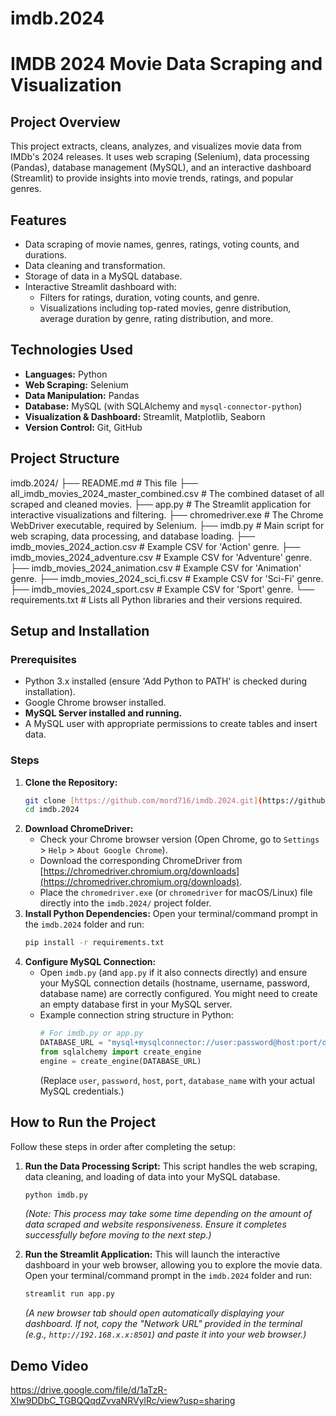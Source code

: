 # imdb.2024
# IMDB 2024 Movie Data Scraping and Visualization

## Project Overview
This project extracts, cleans, analyzes, and visualizes movie data from IMDb's 2024 releases. It uses web scraping (Selenium), data processing (Pandas), database management (MySQL), and an interactive dashboard (Streamlit) to provide insights into movie trends, ratings, and popular genres.

## Features
* Data scraping of movie names, genres, ratings, voting counts, and durations.
* Data cleaning and transformation.
* Storage of data in a MySQL database.
* Interactive Streamlit dashboard with:
    * Filters for ratings, duration, voting counts, and genre.
    * Visualizations including top-rated movies, genre distribution, average duration by genre, rating distribution, and more.

## Technologies Used
* **Languages:** Python
* **Web Scraping:** Selenium
* **Data Manipulation:** Pandas
* **Database:** MySQL (with SQLAlchemy and `mysql-connector-python`)
* **Visualization & Dashboard:** Streamlit, Matplotlib, Seaborn
* **Version Control:** Git, GitHub

## Project Structure
imdb.2024/
├── README.md                               # This file
├── all_imdb_movies_2024_master_combined.csv # The combined dataset of all scraped and cleaned movies.
├── app.py                                  # The Streamlit application for interactive visualizations and filtering.
├── chromedriver.exe                        # The Chrome WebDriver executable, required by Selenium.
├── imdb.py                                 # Main script for web scraping, data processing, and database loading.
├── imdb_movies_2024_action.csv             # Example CSV for 'Action' genre.
├── imdb_movies_2024_adventure.csv          # Example CSV for 'Adventure' genre.
├── imdb_movies_2024_animation.csv          # Example CSV for 'Animation' genre.
├── imdb_movies_2024_sci_fi.csv             # Example CSV for 'Sci-Fi' genre.
├── imdb_movies_2024_sport.csv              # Example CSV for 'Sport' genre.
└── requirements.txt                        # Lists all Python libraries and their versions required.
## Setup and Installation

### Prerequisites
* Python 3.x installed (ensure 'Add Python to PATH' is checked during installation).
* Google Chrome browser installed.
* **MySQL Server installed and running.**
* A MySQL user with appropriate permissions to create tables and insert data.

### Steps
1.  **Clone the Repository:**
    ```bash
    git clone [https://github.com/mord716/imdb.2024.git](https://github.com/mord716/imdb.2024.git)
    cd imdb.2024
    ```
2.  **Download ChromeDriver:**
    * Check your Chrome browser version (Open Chrome, go to `Settings` > `Help` > `About Google Chrome`).
    * Download the corresponding ChromeDriver from [https://chromedriver.chromium.org/downloads](https://chromedriver.chromium.org/downloads).
    * Place the `chromedriver.exe` (or `chromedriver` for macOS/Linux) file directly into the `imdb.2024/` project folder.
3.  **Install Python Dependencies:**
    Open your terminal/command prompt in the `imdb.2024` folder and run:
    ```bash
    pip install -r requirements.txt
    ```
4.  **Configure MySQL Connection:**
    * Open `imdb.py` (and `app.py` if it also connects directly) and ensure your MySQL connection details (hostname, username, password, database name) are correctly configured. You might need to create an empty database first in your MySQL server.
    * Example connection string structure in Python:
        ```python
        # For imdb.py or app.py
        DATABASE_URL = "mysql+mysqlconnector://user:password@host:port/database_name"
        from sqlalchemy import create_engine
        engine = create_engine(DATABASE_URL)
        ```
        (Replace `user`, `password`, `host`, `port`, `database_name` with your actual MySQL credentials.)

## How to Run the Project

Follow these steps in order after completing the setup:

1.  **Run the Data Processing Script:**
    This script handles the web scraping, data cleaning, and loading of data into your MySQL database.
    ```bash
    python imdb.py
    ```
    *(Note: This process may take some time depending on the amount of data scraped and website responsiveness. Ensure it completes successfully before moving to the next step.)*

2.  **Run the Streamlit Application:**
    This will launch the interactive dashboard in your web browser, allowing you to explore the movie data.
    Open your terminal/command prompt in the `imdb.2024` folder and run:
    ```bash
    streamlit run app.py
    ```
    *(A new browser tab should open automatically displaying your dashboard. If not, copy the "Network URL" provided in the terminal (e.g., `http://192.168.x.x:8501`) and paste it into your web browser.)*

## Demo Video
https://drive.google.com/file/d/1aTzR-XIw9DDbC_TGBQQqdZvvaNRVylRc/view?usp=sharing
